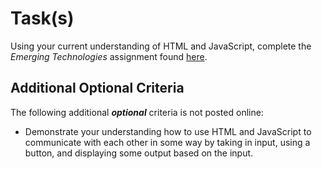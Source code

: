 # Task(s)

Using your current understanding of HTML and JavaScript, complete the _Emerging Technologies_ assignment found [here](https://github.com/johnfraserss/ICS3U/wiki/Post-Secondary-Opportunities).

## Additional **Optional** Criteria
The following additional **_optional_** criteria is not posted online:
* Demonstrate your understanding how to use HTML and JavaScript to communicate with each other in some way by taking in input, using a button, and displaying some output based on the input.